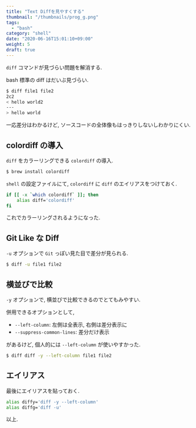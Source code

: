 ```yaml
---
title: "Text Diffを見やすくする"
thumbnail: "/thumbnails/prog_g.png"
tags:
  - "bash"
category: "shell"
date: "2020-06-16T15:01:10+09:00"
weight: 5
draft: true
---
```


`diff` コマンドが見づらい問題を解消する.

bash 標準の diff はだいぶ見づらい.

``` bash
$ diff file1 file2
2c2
< hello world2
---
> hello world
```

一応差分はわかるけど, ソースコードの全体像もはっきりしないしわかりにくい.

## colordiff の導入

`diff` をカラーリングできる `colordiff` の導入.

``` bash
$ brew install colordiff
```

`shell` の設定ファイルにて, `colordiff` に `diff` のエイリアスをつけておく.

``` bash
if [[ -x `which colordiff` ]]; then
    alias diff='colordiff'
fi
```

これでカラーリングされるようになった.

## Git Like な Diff

`-u` オプションで `Git` っぽい見た目で差分が見られる.

``` bash
$ diff -u file1 file2
```

## 横並びで比較

`-y` オプションで, 横並びで比較できるのでとてもみやすい.

併用できるオプションとして,

- `--left-column`: 左側は全表示, 右側は差分表示に
- `--suppress-common-lines`: 差分だけ表示

があるけど, 個人的には `--left-column` が使いやすかった.

``` bash
$ diff diff -y --left-column file1 file2
```

## エイリアス

最後にエイリアスを貼っておく.

``` bash
alias diffy='diff -y --left-column'
alias diffg='diff -u'
```

以上.
